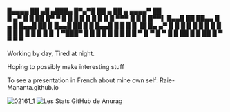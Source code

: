 █▄▄▄▄ ██   ▄█ ▄███▄   █▀▄▀█ ██      ▄   ██      ▄     ▄▄▄▄▀ ██  
█  ▄▀ █ █  ██ █▀   ▀  █ █ █ █ █      █  █ █      █ ▀▀▀ █    █ █ 
█▀▀▌  █▄▄█ ██ ██▄▄    █ ▄ █ █▄▄█ ██   █ █▄▄█ ██   █    █    █▄▄█
█  █  █  █ ▐█ █▄   ▄▀ █   █ █  █ █ █  █ █  █ █ █  █   █     █  █
  █      █  ▐ ▀███▀      █     █ █  █ █    █ █  █ █  ▀         █
 ▀      █               ▀     █  █   ██   █  █   ██           █ 
       ▀                     ▀           ▀                   ▀  




Working by day, Tired at night.

Hoping to possibly make interesting stuff

To see a presentation in French about mine own self: Raie-Mananta.github.io

![02161_1](https://user-images.githubusercontent.com/99699041/191451785-8fd83f6e-cc50-4d6e-9370-2c2c978cf533.png)
![Les Stats GitHub de Anurag](https://github-readme-stats.vercel.app/api?username=Raie-Mananta&show_icons=true&theme=dark)

